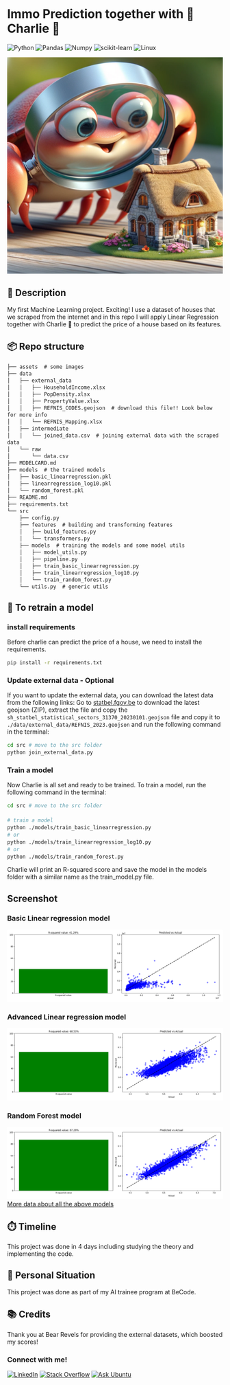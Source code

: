 # Immo Prediction together with 🦀 Charlie 🦀
![Python](https://img.shields.io/badge/python-3670A0?style=for-the-badge&logo=python&logoColor=ffdd54)
![Pandas](https://img.shields.io/badge/pandas-150458?style=for-the-badge&logo=pandas&logoColor=white)
![Numpy](https://img.shields.io/badge/numpy-013243?style=for-the-badge&logo=numpy&logoColor=white)
![scikit-learn](https://img.shields.io/badge/scikit_learn-F7931E?style=for-the-badge&logo=scikit-learn&logoColor=white)
![Linux](https://img.shields.io/badge/Linux-FCC624?style=for-the-badge&logo=linux&logoColor=black)

![Immo House Predictions](./assets/charlie.png)

## 🏢 Description
My first Machine Learning project. Exciting! I use a dataset of houses that we scraped from the internet and in this repo 
I will apply Linear Regression together with Charlie 🦀 to predict the price of a house based on its features.

## 📦 Repo structure
```
├── assets  # some images
├── data
│   ├── external_data
│   │   ├── HouseholdIncome.xlsx
│   │   ├── PopDensity.xlsx
│   │   ├── PropertyValue.xlsx  
│   │   ├── REFNIS_CODES.geojson  # download this file!! Look below for more info
│   │   └── REFNIS_Mapping.xlsx  
│   ├── intermediate
│   │   └── joined_data.csv  # joining external data with the scraped data
│   └── raw
│       └── data.csv
├── MODELCARD.md
├── models  # the trained models
│   ├── basic_linearregression.pkl
│   ├── linearregression_log10.pkl
│   └── random_forest.pkl
├── README.md
├── requirements.txt
└── src
    ├── config.py
    ├── features  # building and transforming features
    │   ├── build_features.py
    │   └── transformers.py
    ├── models  # training the models and some model utils
    │   ├── model_utils.py
    │   ├── pipeline.py
    │   ├── train_basic_linearregression.py
    │   ├── train_linearregression_log10.py
    │   └── train_random_forest.py
    └── utils.py  # generic utils
```

## 🚀 To retrain a model
### install requirements
Before charlie can predict the price of a house, we need to install the requirements.
```bash
pip install -r requirements.txt
```
### Update external data - Optional
If you want to update the external data, you can download the latest data from the following links:
Go to [statbel.fgov.be](https://statbel.fgov.be/nl/open-data/statistische-sectoren-2023) to download the latest 
geojson (ZIP), extract the file and copy the `sh_statbel_statistical_sectors_31370_20230101.geojson` file and copy it 
to `./data/external_data/REFNIS_2023.geojson`
and run the following command in the terminal:
```bash
cd src # move to the src folder
python join_external_data.py
```


### Train a model
Now Charlie is all set and ready to be trained. To train a model, run the following command in the terminal:
```bash
cd src # move to the src folder

# train a model
python ./models/train_basic_linearregression.py
# or
python ./models/train_linearregression_log10.py
# or
python ./models/train_random_forest.py
```
Charlie will print an R-squared score and save the model in the models folder with a similar name as the train_model.py 
file.
## Screenshot
### Basic Linear regression model
![basic linear](./assets/basic_linear.png)
### Advanced Linear regression model
![advanced linear](./assets/linear_log_10.png)
### Random Forest model
![random forest](./assets/random_forest.png)
[More data about all the above models](./MODELCARD.md)

## ⏱️ Timeline
This project was done in 4 days including studying the theory and implementing the code.

## 📌 Personal Situation
This project was done as part of my AI trainee program at BeCode.

## 📚 Credits
Thank you at Bear Revels for providing the external datasets, which boosted my scores!

### Connect with me!
[![LinkedIn](https://img.shields.io/badge/linkedin-%230077B5.svg?style=for-the-badge&logo=linkedin&logoColor=white)](https://www.linkedin.com/in/gerrit-geeraerts-143488141)
[![Stack Overflow](https://img.shields.io/badge/-Stackoverflow-FE7A16?style=for-the-badge&logo=stack-overflow&logoColor=white)](https://stackoverflow.com/users/10213635/gerrit-geeraerts)
[![Ask Ubuntu](https://img.shields.io/badge/Ask%20Ubuntu-dc461d?style=for-the-badge&logo=linux&logoColor=black)](https://askubuntu.com/users/1097288/gerrit-geeraerts)

